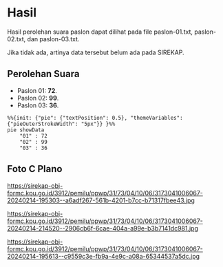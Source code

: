 # Hasil

Hasil perolehan suara paslon dapat dilihat pada file paslon-01.txt, paslon-02.txt, dan paslon-03.txt.

Jika tidak ada, artinya data tersebut belum ada pada SIREKAP.

## Perolehan Suara

 * Paslon 01: **72**.
 * Paslon 02: **99**.
 * Paslon 03: **36**.

```mermaid
%%{init: {"pie": {"textPosition": 0.5}, "themeVariables": {"pieOuterStrokeWidth": "5px"}} }%%
pie showData
    "01" : 72
    "02" : 99
    "03" : 36
```
## Foto C Plano

https://sirekap-obj-formc.kpu.go.id/3912/pemilu/ppwp/31/73/04/10/06/3173041006067-20240214-195303--a6adf267-561b-4201-b7cc-b71317fbee43.jpg

https://sirekap-obj-formc.kpu.go.id/3912/pemilu/ppwp/31/73/04/10/06/3173041006067-20240214-214520--2906cb6f-6cae-404a-a99e-b3b7141dc981.jpg

https://sirekap-obj-formc.kpu.go.id/3912/pemilu/ppwp/31/73/04/10/06/3173041006067-20240214-195613--c9559c3e-fb9a-4e9c-a08a-65344537a5dc.jpg
